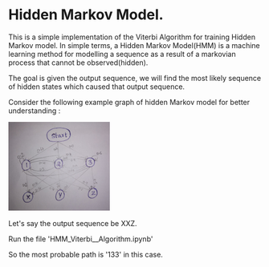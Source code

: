 # Hidden Markov Model.

This is a simple implementation of the Viterbi Algorithm for training Hidden Markov model.
In simple terms, a Hidden Markov Model(HMM) is a machine learning method for modelling a sequence as a result of a markovian process that cannot be observed(hidden).

The goal is given the output sequence, we will find the most likely sequence of hidden states which caused that output sequence. 


Consider the following example graph of hidden Markov model for better understanding :

<img src="IMG_20201213_085423.jpg" width="40%">

Let's say the output sequence be XXZ.

Run the file 'HMM_Viterbi__Algorithm.ipynb'

So the most probable path is '133' in this case.
